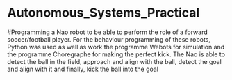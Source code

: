 # Autonomous_Systems_Practical

#Programming a Nao robot to be able to perform the role of a forward soccer/football player. For the behaviour programming of these robots, Python was used as well as work the programme Webots for simulation and the programme Choregraphe for making the perfect kick. The Nao is able to detect the ball in the field, approach and align with the ball, detect the goal and align with it and finally, kick the ball into the goal
